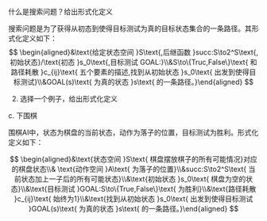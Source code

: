 什么是搜索问题？给出形式化定义

搜索问题是为了获得从初态到使得目标测试为真的目标状态集合的一条路径。其形式化定义如下：
$$
\begin{aligned}&\text{给定状态空间 }S\text{,后继函数 }succ:S\to2^S\text{,初始状态}/\text{初态 }s_0\text{,目标测试 GOAL:}\\&S\to\{Truc,False\}\text{ 和路径耗散 }c_{ij}\text{ 五个要素的描述,找到从初始状态 }s_0\text{ 出发到使得目标测试}\\&GOAL(s)\text{ 为真的状态 }s\text{ 的一条路径。}\end{aligned}
$$

2. 选择一个例子，给出形式化定义
   
c. 下围棋

围棋AI中，状态为棋盘的当前状态，动作为落子的位置，目标测试为胜利。形式化定义如下：

$$
\begin{aligned}&\text{状态空间 }S\text{ 棋盘摆放棋子的所有可能情况}对应的棋盘状态\\&
\text{动作空间 }A\text{ 为落子的位置}\\&succ:S\to2^S\text{ 当前状态加上一子后的所有可能状态}\\&\text{初始状态 }s_0\text{ 棋盘为空的状态}\\&\text{目标测试 }GOAL:S\to\{True,False\}\text{ 为胜利}\\&\text{路径耗散 }c_{ij}\text{ 始终为1}\\&\text{找到从初始状态 }s_0\text{ 出发到使得目标测试 }GOAL(s)\text{ 为真的状态 }s\text{ 的一条路径。}\end{aligned}
$$
